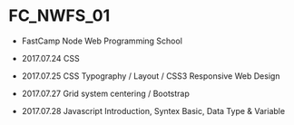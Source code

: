 # FC_NWFS_01

- FastCamp Node Web Programming School

- 2017.07.24 CSS
- 2017.07.25 CSS Typography / Layout / CSS3 Responsive Web Design  
- 2017.07.27 Grid system centering / Bootstrap  
- 2017.07.28 Javascript Introduction, Syntex Basic, Data Type & Variable  

